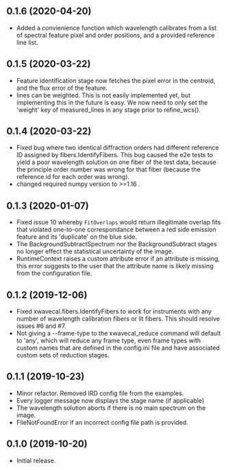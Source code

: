 0.1.6 (2020-04-20)
-------------------
- Added a convienience function which wavelength calibrates from a list
of spectral feature pixel and order positions, and a provided reference line list.

0.1.5 (2020-03-22)
-------------------
- Feature identification stage now fetches the pixel error in the centroid, and the flux error
of the feature.
- lines can be weighted. This is not easily implemented yet, but implementing this in the future is easy.
We now need to only set the 'weight' key of measured_lines in any stage prior to refine_wcs().

0.1.4 (2020-03-22)
-------------------
- Fixed bug where two identical diffraction orders had different reference ID assigned by fibers.IdentifyFibers. This 
bug caused the e2e tests to yield a poor wavelength solution on one fiber of the test data, because
the principle order number was wrong for that fiber (because the reference id for each order was wrong). 
- changed required numpy version to >=1.16 .

0.1.3 (2020-01-07)
-------------------
- Fixed issue 10 whereby `FitOverlaps` would return illegitimate overlap fits
that violated one-to-one correspondance between a red side emission feature and
its 'duplicate' on the blue side.
- The BackgroundSubtractSpectrum nor the BackgroundSubtract stages no longer effect the statistical uncertainty
of the image.
- RuntimeContext raises a custom attribute error if an attribute is missing, this
error suggests to the user that the attribute name is likely missing from the configuration
file.

0.1.2 (2019-12-06)
-------------------
- Fixed xwavecal.fibers.IdentifyFibers to work for instruments with any number
of wavelength calibration fibers or lit fibers. This should resolve issues #6 and #7.
- Not giving a --frame-type to the xwavecal_reduce command will default to 'any',
which will reduce any frame type, even frame types with custom names that are defined
in the config.ini file and have associated custom sets of reduction stages.

0.1.1 (2019-10-23)
-------------------
- Minor refactor. Removed IRD config file from the examples.
- Every logger message now displays the stage name (if applicable)
- The wavelength solution aborts if there is no main spectrum on the image.
- FileNotFoundError if an incorrect config file path is provided. 

0.1.0 (2019-10-20)
-------------------
- Initial release.